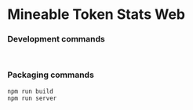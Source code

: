 # Mineable Token Stats Web
 

 
 

### Development commands
```
 
```

### Packaging commands
```
npm run build
npm run server
```
 
